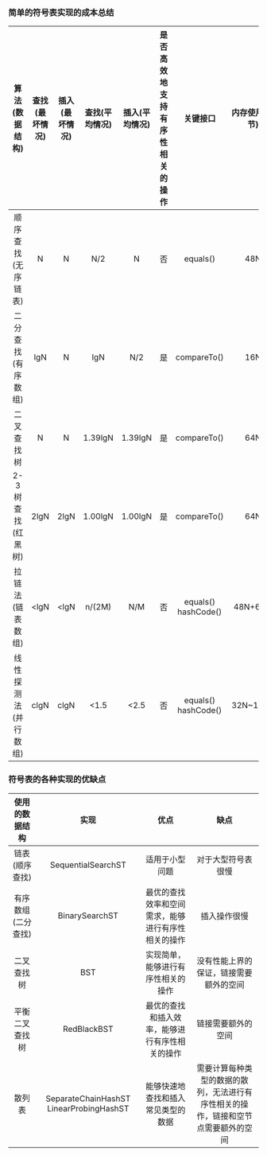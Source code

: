 ### 简单的符号表实现的成本总结
|算法(数据结构)|查找(最坏情况)|插入(最坏情况)|查找(平均情况)|插入(平均情况)|是否高效地支持有序性相关的操作|关键接口|内存使用(字节)|
|:-:|:-:|:-:|:-:|:-:|:-:|:-:|:-:|
|顺序查找(无序链表)|N|N|N/2|N|否|equals()|48N|
|二分查找(有序数组)|lgN|N|lgN|N/2|是|compareTo()|16N|
|二叉查找树|N|N|1.39lgN|1.39lgN|是|compareTo()|64N|
|2-3树查找(红黑树)|2lgN|2lgN|1.00lgN|1.00lgN|是|compareTo()|64N|
|拉链法(链表数组)|<lgN|<lgN|n/(2M)|N/M|否|equals() hashCode()|48N+64M|
|线性探测法(并行数组)|clgN|clgN|<1.5|<2.5|否|equals() hashCode()|32N~128N|

### 符号表的各种实现的优缺点
|使用的数据结构|实现|优点|缺点
|:-:|:-:|:-:|:-:|
|链表(顺序查找)|SequentialSearchST|适用于小型问题|对于大型符号表很慢|
|有序数组(二分查找)|BinarySearchST|最优的查找效率和空间需求，能够进行有序性相关的操作|插入操作很慢|
|二叉查找树|BST|实现简单，能够进行有序性相关的操作|没有性能上界的保证，链接需要额外的空间|
|平衡二叉查找树|RedBlackBST|最优的查找和插入效率，能够进行有序性相关的操作|链接需要额外的空间|
|散列表|SeparateChainHashST LinearProbingHashST|能够快速地查找和插入常见类型的数据|需要计算每种类型的数据的散列，无法进行有序性相关的操作，链接和空节点需要额外的空间|
